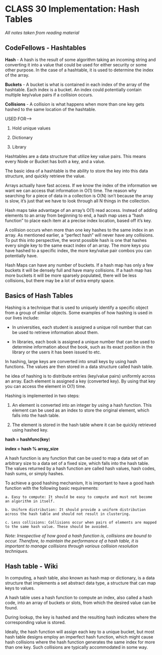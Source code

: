 # CLASS 30 Implementation: Hash Tables

*All notes taken from reading material*

## CodeFellows - Hashtables

**Hash** - A hash is the result of some algorithm taking an incoming string and converting it into a value that could be used for either security or some other purpose. In the case of a hashtable, it is used to determine the index of the array.

**Buckets** - A bucket is what is contained in each index of the array of the hashtable. Each index is a bucket. An index could potentially contain multiple key/value pairs if a collision occurs.

**Collisions** - A collision is what happens when more than one key gets hashed to the same location of the hashtable.

USED FOR-->

1. Hold unique values

2. Dictionary

3. Library

Hashtables are a data structure that utilize key value pairs. This means every Node or Bucket has both a key, and a value.

The basic idea of a hashtable is the ability to store the key into this data structure, and quickly retrieve the value. 

Arrays actually have fast access. If we know the index of the information we want we can access that information in O(1) time. The reason why searching for a piece of data in a collection is O(N) isn’t because the array is slow, it’s just that we have to look through all N things in the collection.

Hash maps take advantage of an array’s O(1) read access. Instead of adding elements to an array from beginning to end, a hash map uses a “hash function” to place each item at a precise index location, based off it’s key.

A collision occurs when more than one key hashes to the same index in an array. As mentioned earlier, a “perfect hash” will never have any collisions. To put this into perspective, the worst possible hash is one that hashes every single key to the same exact index of an array. The more keys you have hashed to a specific index, the more key/value pair combos you can potentially have.

Hash Maps can have any number of buckets. If a hash map has only a few buckets it will be densely full and have many collisions. If a hash map has more buckets it will be more sparsely populated, there will be less collisions, but there may be a lot of extra empty space.


## Basics of Hash Tables

Hashing is a technique that is used to uniquely identify a specific object from a group of similar objects. Some examples of how hashing is used in our lives include:

  - In universities, each student is assigned a unique roll number that can be used to retrieve information about them.

  - In libraries, each book is assigned a unique number that can be used to determine information about the book, such as its exact position in the library or the users it has been issued to etc.

In hashing, large keys are converted into small keys by using hash functions. The values are then stored in a data structure called hash table. 

he idea of hashing is to distribute entries (key/value pairs) uniformly across an array. Each element is assigned a key (converted key). By using that key you can access the element in O(1) time.

Hashing is implemented in two steps:

  1. An element is converted into an integer by using a hash function. This element can be used as an index to store the original element, which falls into the hash table.

  2. The element is stored in the hash table where it can be quickly retrieved using hashed key.

**hash = hashfunc(key**)

**index = hash % array_size**

A hash function is any function that can be used to map a data set of an arbitrary size to a data set of a fixed size, which falls into the hash table. The values returned by a hash function are called hash values, hash codes, hash sums, or simply hashes.

To achieve a good hashing mechanism, It is important to have a good hash function with the following basic requirements:

    a. Easy to compute: It should be easy to compute and must not become an algorithm in itself.

    b. Uniform distribution: It should provide a uniform distribution across the hash table and should not result in clustering.

    c. Less collisions: Collisions occur when pairs of elements are mapped to the same hash value. These should be avoided.

*Note: Irrespective of how good a hash function is, collisions are bound to occur. Therefore, to maintain the performance of a hash table, it is important to manage collisions through various collision resolution techniques.*


## Hash table - Wiki

In computing, a hash table, also known as hash map or dictionary, is a data structure that implements a set abstract data type, a structure that can map keys to values. 

A hash table uses a hash function to compute an index, also called a hash code, into an array of buckets or slots, from which the desired value can be found.

During lookup, the key is hashed and the resulting hash indicates where the corresponding value is stored.

Ideally, the hash function will assign each key to a unique bucket, but most hash table designs employ an imperfect hash function, which might cause hash collisions where the hash function generates the same index for more than one key. Such collisions are typically accommodated in some way.


